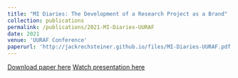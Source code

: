 ```yaml
---
title: "MI Diaries: The Development of a Research Project as a Brand"
collection: publications
permalink: /publications/2021-MI-Diaries-UURAF
date: 2021
venue: 'UURAF Conference'
paperurl: 'http://jackrechsteiner.github.io/files/MI-Diaries-UURAF.pdf'
---
```


[Download paper here](http://jackrechsteiner.github.io/files/MI-Diaries-UURAF.pdf)
[Watch presentation here](https://www.youtube.com/watch?v=ZWxotrdgwP0)
